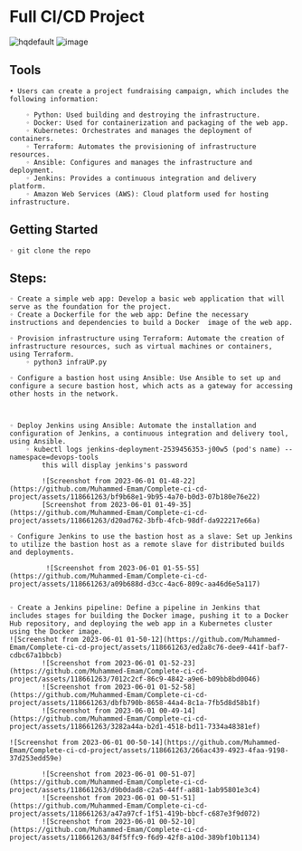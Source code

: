# Full CI/CD Project
![hqdefault](https://github.com/Muhammed-Emam/Complete-ci-cd-project/assets/118661263/5108b8fa-21ef-4b93-8b85-9439441cc787)
![image](https://github.com/Muhammed-Emam/Complete-ci-cd-project/assets/118661263/43ea424a-4eb4-444d-9d41-45534581c8f3)

    
## Tools
    • Users can create a project fundraising campaign, which includes the following information:
      
        ◦ Python: Used building and destroying the infrastructure.
        ◦ Docker: Used for containerization and packaging of the web app.
        ◦ Kubernetes: Orchestrates and manages the deployment of containers.
        ◦ Terraform: Automates the provisioning of infrastructure resources.
        ◦ Ansible: Configures and manages the infrastructure and deployment.
        ◦ Jenkins: Provides a continuous integration and delivery platform.
        ◦ Amazon Web Services (AWS): Cloud platform used for hosting infrastructure.


## Getting Started



    ◦ git clone the repo

 



## Steps:

    ◦ Create a simple web app: Develop a basic web application that will serve as the foundation for the project.
    ◦ Create a Dockerfile for the web app: Define the necessary instructions and dependencies to build a Docker  image of the web app.

    ◦ Provision infrastructure using Terraform: Automate the creation of infrastructure resources, such as virtual machines or containers, using Terraform.
        ◦ python3 infraUP.py

    ◦ Configure a bastion host using Ansible: Use Ansible to set up and configure a secure bastion host, which acts as a gateway for accessing other hosts in the network.
    


    ◦ Deploy Jenkins using Ansible: Automate the installation and configuration of Jenkins, a continuous integration and delivery tool, using Ansible.
        ◦ kubectl logs jenkins-deployment-2539456353-j00w5 (pod's name) --namespace=devops-tools
            this will display jenkins's password 
            
            ![Screenshot from 2023-06-01 01-48-22](https://github.com/Muhammed-Emam/Complete-ci-cd-project/assets/118661263/bf9b68e1-9b95-4a70-b0d3-07b180e76e22)
            [Screenshot from 2023-06-01 01-49-35](https://github.com/Muhammed-Emam/Complete-ci-cd-project/assets/118661263/d20ad762-3bfb-4fcb-98df-da922217e66a)

    ◦ Configure Jenkins to use the bastion host as a slave: Set up Jenkins to utilize the bastion host as a remote slave for distributed builds and deployments.
   
             ![Screenshot from 2023-06-01 01-55-55](https://github.com/Muhammed-Emam/Complete-ci-cd-project/assets/118661263/a09b688d-d3cc-4ac6-809c-aa46d6e5a117)


    ◦ Create a Jenkins pipeline: Define a pipeline in Jenkins that includes stages for building the Docker image, pushing it to a Docker Hub repository, and deploying the web app in a Kubernetes cluster using the Docker image.
    ![Screenshot from 2023-06-01 01-50-12](https://github.com/Muhammed-Emam/Complete-ci-cd-project/assets/118661263/ed2a8c76-dee9-441f-baf7-cdbc67a1bbcb)
            ![Screenshot from 2023-06-01 01-52-23](https://github.com/Muhammed-Emam/Complete-ci-cd-project/assets/118661263/7012c2cf-86c9-4842-a9e6-b09bb8bd0046)
            ![Screenshot from 2023-06-01 01-52-58](https://github.com/Muhammed-Emam/Complete-ci-cd-project/assets/118661263/dbfb790b-8658-44a4-8c1a-7fb5d8d58b1f)
            ![Screenshot from 2023-06-01 00-49-14](https://github.com/Muhammed-Emam/Complete-ci-cd-project/assets/118661263/3282a44a-b2d1-4518-bd11-7334a48381ef)

    ![Screenshot from 2023-06-01 00-50-14](https://github.com/Muhammed-Emam/Complete-ci-cd-project/assets/118661263/266ac439-4923-4faa-9198-37d253edd59e)

            ![Screenshot from 2023-06-01 00-51-07](https://github.com/Muhammed-Emam/Complete-ci-cd-project/assets/118661263/d9b0dad8-c2a5-44ff-a881-1ab95801e3c4)
            ![Screenshot from 2023-06-01 00-51-51](https://github.com/Muhammed-Emam/Complete-ci-cd-project/assets/118661263/a47a97cf-1f51-419b-bbcf-c687e3f9d072)
            ![Screenshot from 2023-06-01 00-52-10](https://github.com/Muhammed-Emam/Complete-ci-cd-project/assets/118661263/84f5ffc9-f6d9-42f8-a10d-389bf10b1134)



